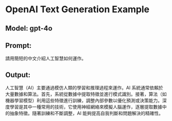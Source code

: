# OpenAI Text Generation Example

## Model: gpt-4o

## Prompt:
請用簡短的中文介紹人工智慧如何運作。

## Output:
人工智慧（AI）主要通過模仿人類的學習和推理過程來運作。AI 系統通常依賴於大量數據和算法。首先，系統從數據中提取特徵並進行模式識別。接著，算法（如機器學習模型）利用這些特徵進行訓練，調整內部參數以優化預測或決策能力。深度學習是其中一種常用的技術，它使用神經網絡來模擬人腦運作，逐層提取數據中的抽象特徵。隨著訓練和不斷調整，AI 能夠提高自我判斷和問題解決的精確性。

